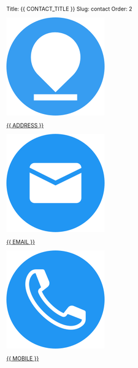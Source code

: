 Title: {{ CONTACT_TITLE }}
Slug: contact
Order: 2



<div class="contact-list">
    <div class="contact-item">
        <img src="images/locate.png" alt="Location Icon">
        <p><a href="https://maps.app.goo.gl/RstcEQ91LDKZVg2d8" target="_blank">{{ ADDRESS }}</a></p>
    </div>
    <div class="contact-item">
        <img src="images/email.png" alt="Email Icon">
        <p><a href="mailto:{{ EMAIL }}" target="_blank">{{ EMAIL }}</a></p>
    </div>
    <div class="contact-item">
        <img src="images/tel.png" alt="Phone Icon">
        <p><a href="tel:{{ MOBILE }}" target="_blank">{{ MOBILE }}</a></p>
    </div>
</div>
